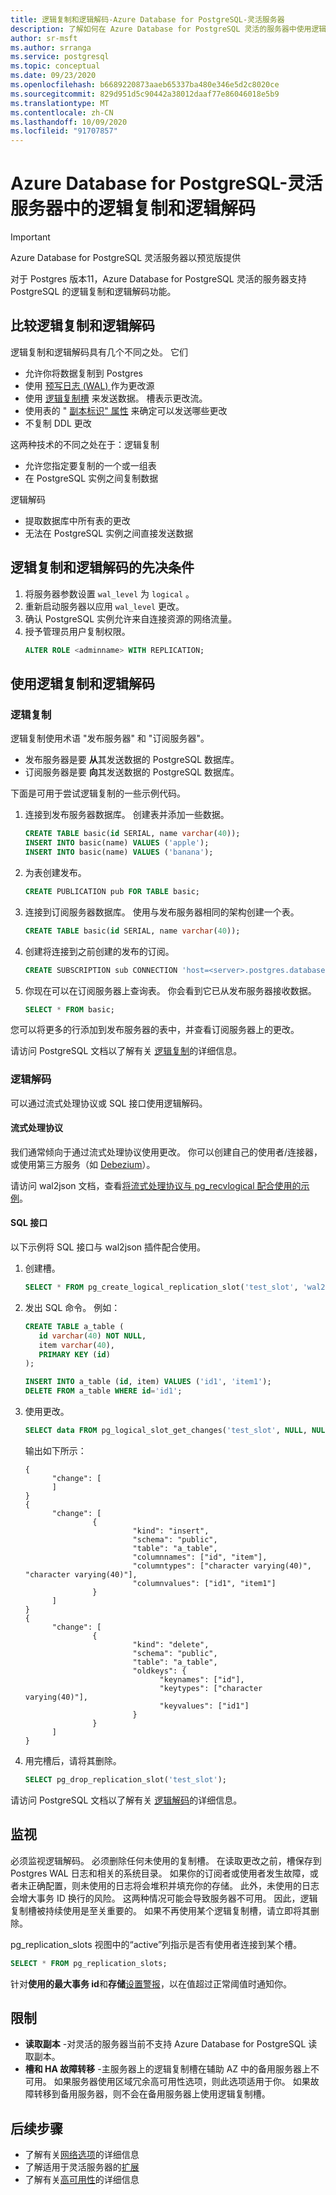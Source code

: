 ```yaml
---
title: 逻辑复制和逻辑解码-Azure Database for PostgreSQL-灵活服务器
description: 了解如何在 Azure Database for PostgreSQL 灵活的服务器中使用逻辑复制和逻辑解码
author: sr-msft
ms.author: srranga
ms.service: postgresql
ms.topic: conceptual
ms.date: 09/23/2020
ms.openlocfilehash: b6689220873aaeb65337ba480e346e5d2c8020ce
ms.sourcegitcommit: 829d951d5c90442a38012daaf77e86046018e5b9
ms.translationtype: MT
ms.contentlocale: zh-CN
ms.lasthandoff: 10/09/2020
ms.locfileid: "91707857"
---
```

# <a name="logical-replication-and-logical-decoding-in-azure-database-for-postgresql---flexible-server"></a>Azure Database for PostgreSQL-灵活服务器中的逻辑复制和逻辑解码

> [!IMPORTANT]
> Azure Database for PostgreSQL 灵活服务器以预览版提供

对于 Postgres 版本11，Azure Database for PostgreSQL 灵活的服务器支持 PostgreSQL 的逻辑复制和逻辑解码功能。

## <a name="comparing-logical-replication-and-logical-decoding"></a>比较逻辑复制和逻辑解码
逻辑复制和逻辑解码具有几个不同之处。 它们
* 允许你将数据复制到 Postgres
* 使用 [预写日志 (WAL) ](https://www.postgresql.org/docs/current/wal.html) 作为更改源
* 使用 [逻辑复制槽](https://www.postgresql.org/docs/current/logicaldecoding-explanation.html#LOGICALDECODING-REPLICATION-SLOTS) 来发送数据。 槽表示更改流。
* 使用表的 " [副本标识" 属性](https://www.postgresql.org/docs/current/sql-altertable.html#SQL-CREATETABLE-REPLICA-IDENTITY) 来确定可以发送哪些更改
* 不复制 DDL 更改


这两种技术的不同之处在于：逻辑复制 
* 允许您指定要复制的一个或一组表
* 在 PostgreSQL 实例之间复制数据

逻辑解码 
* 提取数据库中所有表的更改 
* 无法在 PostgreSQL 实例之间直接发送数据


## <a name="pre-requisites-for-logical-replication-and-logical-decoding"></a>逻辑复制和逻辑解码的先决条件

1. 将服务器参数设置 `wal_level` 为 `logical` 。
2. 重新启动服务器以应用 `wal_level` 更改。
3. 确认 PostgreSQL 实例允许来自连接资源的网络流量。
4. 授予管理员用户复制权限。
   ```SQL
   ALTER ROLE <adminname> WITH REPLICATION;
   ```


## <a name="using-logical-replication-and-logical-decoding"></a>使用逻辑复制和逻辑解码

### <a name="logical-replication"></a>逻辑复制
逻辑复制使用术语 "发布服务器" 和 "订阅服务器"。 
* 发布服务器是要 **从**其发送数据的 PostgreSQL 数据库。 
* 订阅服务器是要 **向**其发送数据的 PostgreSQL 数据库。

下面是可用于尝试逻辑复制的一些示例代码。

1. 连接到发布服务器数据库。 创建表并添加一些数据。
   ```SQL
   CREATE TABLE basic(id SERIAL, name varchar(40));
   INSERT INTO basic(name) VALUES ('apple');
   INSERT INTO basic(name) VALUES ('banana');
   ```

2. 为表创建发布。
   ```SQL
   CREATE PUBLICATION pub FOR TABLE basic;
   ```

3. 连接到订阅服务器数据库。 使用与发布服务器相同的架构创建一个表。
   ```SQL
   CREATE TABLE basic(id SERIAL, name varchar(40));
   ```

4. 创建将连接到之前创建的发布的订阅。
   ```SQL
   CREATE SUBSCRIPTION sub CONNECTION 'host=<server>.postgres.database.azure.com user=<admin> dbname=<dbname> password=<password>' PUBLICATION pub;
   ```

5. 你现在可以在订阅服务器上查询表。 你会看到它已从发布服务器接收数据。
   ```SQL
   SELECT * FROM basic;
   ```

您可以将更多的行添加到发布服务器的表中，并查看订阅服务器上的更改。

请访问 PostgreSQL 文档以了解有关 [逻辑复制](https://www.postgresql.org/docs/current/logical-replication.html)的详细信息。

### <a name="logical-decoding"></a>逻辑解码
可以通过流式处理协议或 SQL 接口使用逻辑解码。 

#### <a name="streaming-protocol"></a>流式处理协议
我们通常倾向于通过流式处理协议使用更改。 你可以创建自己的使用者/连接器，或使用第三方服务（如 [Debezium](https://debezium.io/)）。 

请访问 wal2json 文档，查看[将流式处理协议与 pg_recvlogical 配合使用的示例](https://github.com/eulerto/wal2json#pg_recvlogical)。

#### <a name="sql-interface"></a>SQL 接口 
以下示例将 SQL 接口与 wal2json 插件配合使用。
 
1. 创建槽。
   ```SQL
   SELECT * FROM pg_create_logical_replication_slot('test_slot', 'wal2json');
   ```
 
2. 发出 SQL 命令。 例如：
   ```SQL
   CREATE TABLE a_table (
      id varchar(40) NOT NULL,
      item varchar(40),
      PRIMARY KEY (id)
   );
   
   INSERT INTO a_table (id, item) VALUES ('id1', 'item1');
   DELETE FROM a_table WHERE id='id1';
   ```

3. 使用更改。
   ```SQL
   SELECT data FROM pg_logical_slot_get_changes('test_slot', NULL, NULL, 'pretty-print', '1');
   ```

   输出如下所示：
   ```
   {
         "change": [
         ]
   }
   {
         "change": [
                  {
                           "kind": "insert",
                           "schema": "public",
                           "table": "a_table",
                           "columnnames": ["id", "item"],
                           "columntypes": ["character varying(40)", "character varying(40)"],
                           "columnvalues": ["id1", "item1"]
                  }
         ]
   }
   {
         "change": [
                  {
                           "kind": "delete",
                           "schema": "public",
                           "table": "a_table",
                           "oldkeys": {
                                 "keynames": ["id"],
                                 "keytypes": ["character varying(40)"],
                                 "keyvalues": ["id1"]
                           }
                  }
         ]
   }
   ```

4. 用完槽后，请将其删除。
   ```SQL
   SELECT pg_drop_replication_slot('test_slot'); 
   ```

请访问 PostgreSQL 文档以了解有关 [逻辑解码](https://www.postgresql.org/docs/current/logicaldecoding.html)的详细信息。


## <a name="monitoring"></a>监视
必须监视逻辑解码。 必须删除任何未使用的复制槽。 在读取更改之前，槽保存到 Postgres WAL 日志和相关的系统目录。 如果你的订阅者或使用者发生故障，或者未正确配置，则未使用的日志将会堆积并填充你的存储。 此外，未使用的日志会增大事务 ID 换行的风险。 这两种情况可能会导致服务器不可用。 因此，逻辑复制槽被持续使用是至关重要的。 如果不再使用某个逻辑复制槽，请立即将其删除。

pg_replication_slots 视图中的“active”列指示是否有使用者连接到某个槽。
```SQL
SELECT * FROM pg_replication_slots;
```

针对**使用的最大事务 id**和**存储**[设置警报](howto-alert-on-metrics.md)，以在值超过正常阈值时通知你。 

## <a name="limitations"></a>限制
* **读取副本** -对灵活的服务器当前不支持 Azure Database for PostgreSQL 读取副本。
* **槽和 HA 故障转移** -主服务器上的逻辑复制槽在辅助 AZ 中的备用服务器上不可用。 如果服务器使用区域冗余高可用性选项，则此选项适用于你。 如果故障转移到备用服务器，则不会在备用服务器上使用逻辑复制槽。

## <a name="next-steps"></a>后续步骤
* 了解有关[网络选项](concepts-networking.md)的详细信息
* 了解适用于灵活服务器的[扩展](concepts-extensions.md)
* 了解有关[高可用性](concepts-high-availability.md)的详细信息

